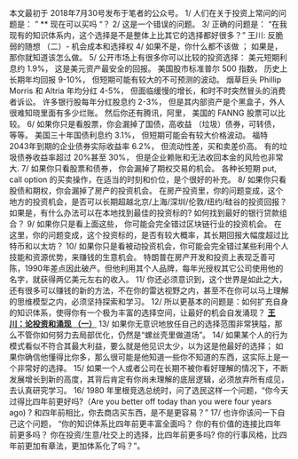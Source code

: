 本文最初于 2018年7月30号发布于笔者的公众号。
1/ 人们在关于投资上常问的问题是： ” ** 现在可以买吗 “？
2/ 这是一个错误的问题。
3/ 正确的问题是： “在我现有的知识体系内，这个选择是不是整体上比其它的选择都好很多？”
王川: 反脆弱的随想 （二）- 机会成本和选择权
4/ 如果不是，你什么都不该做 ； 如果是，那你就知道该怎么做。
5/ 公开市场上有很多你可以比较的投资选择：
美元短期利息约 1.9%， 这是美元资产最安全的回报。
美国股市标准普尔 500 指数， 历史上长期年均回报 9-10%， 但短期可能有较大的不可预测的波动。
烟草巨头 Phillip Morris 和 Altria 年均分红 4-5%， 但面临缓慢的增长，和时不时突然冒头的消费者诉讼。
许多银行股每年分红股息约 2-3%， 但是其内部资产是个黑盒子，外人很难知晓里面有多少烂账。
然后你还有腾讯，阿里， 美国的 FANNG 股票可以比较。
6/ 如果你只是看股票，你会漏掉了国债，高收益 （垃圾）债券，可转债， 等等。
美国三十年国债利息约 3.1%， 但短期可能会有较大价格波动。
福特 2043年到期的企业债券实际收益率 6.2%， 但流动性差，买和卖差价高。
有的垃圾债券收益率超过 20%甚至 30%， 但是企业赖账和无法收回本金的风险也非常大.
7/ 如果你只看股票和债券， 你会漏掉了期权交易的机会。
各种长短期 put, call option 的买卖操作，在适当的时刻和价位，是个很好的补充。
8/ 如果你只看股债和期权，你会漏掉了房产的投资机会。
在房产投资里，你的问题变成，这个地方的投资机会，是否可以长期超越北京/上海/深圳/伦敦/纽约/硅谷的投资回报？ 如果是，有什么办法可以在本地找到最佳的投资标的? 如何找到最好的银行贷款组合？
9/ 如果你只是看上面这些， 你可能会完全错过区块链行业的投资机会。
在这里，你的问题变成，这个投资标的，是否有较大概率，其长期回报大幅度超过比特币和以太坊？
10/ 如果你只是看被动投资机会，你可能会完全错过某些利用个人技能和资源优势，来赚钱的生意机会。
特朗普在房产开发和投资上表现乏善可陈，1990年差点因此破产。但他利用其个人品牌，每年光授权其它公司使用他的名字，就获得两亿美元左右的收入。
11/ 你还必须意识到，这个世界是如此之大，还有很多可以赚钱的新的方法，不在你的雷达视野之内，甚至不在你可以马上理解的思维模型之内，必须坚持探索和学习。
12/ 所以更基本的问题是：如何扩充自身的知识体系，使得你有一个极为丰富的选择空间，让最好的机会自发涌现？
**[王川：论投资和涌现 （一）](https://chuan.us/archives/<https:/chuan.us/archives/406>)**
13/ 如果你无意识地放任自己的选择范围非常狭隘，那么不管你如何努力去局部优化，仍然是“螺丝壳里做道场”。
14/ 如果某个人的行为模式看似不符合其最大利益，要么就是他见识太少，以为这是他最好的选择； 如果你确信他懂得比你多，那么很可能是他知道一些你不知道的东西，这实际上是一个非常好的选择。
15/ 如果一个人或者公司在长期不被你看好理解的情况下，不断发展增长到新的高度，其背后肯定有你尚未理解的底层逻辑，必须放弃所有成见，去认真研究学习。
16/ 1980 年里根竞选总统时，问了选民这样一个问题，“你今天过得比四年前更好吗?（Are you better off today than you were four years ago) ? 和四年前相比，你去商店买东西，是不是更容易？”
17/ 也许你该问一下自己这个问题，
“你的知识体系比四年前更丰富全面吗？
你的有价值的连接比四年前更多吗？
你在投资/生意/社交上的选择，比四年前更多吗?
你的行事风格，比四年前更加有章法，更加体系化了吗？”。
